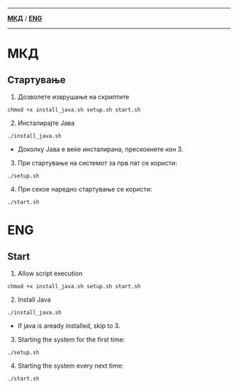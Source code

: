 <hr>

[**МКД**](#мкд) / [**ENG**](#eng)<br>
<hr>

# МКД
## Стартување
1. Дозволете изврушање на скриптите
```
chmod +x install_java.sh setup.sh start.sh
```

2. Инсталирајте Јава
```
./install_java.sh
```
- Доколку Јава е веќе инсталирана, прескокнете кон 3.

3. При стартување на системот за прв пат се користи:
```
./setup.sh
```

4. При секое наредно стартување се користи:
```
./start.sh
```

# ENG 
## Start
1. Allow script execution
```
chmod +x install_java.sh setup.sh start.sh
```

2. Install Java
```
./install_java.sh
```
- If java is aready installed, skip to 3.

3. Starting the system for the first time:
```
./setup.sh
```

4. Starting the system every next time:
```
./start.sh
```

